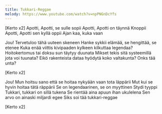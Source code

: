 ```yaml
---
title: Tukkari-Reggae
melody: https://www.youtube.com/watch?v=npPNGnDcYfs
---
```


[Kerto x2] Apotti, Apotti, se sulle sopii
Apotti, Apotti on täynnä Knoppii
Apotti, Apotti sen kyllä oppii
Ajan kaa, kuka vaan

Jou! Tervetuloo tähä uuteen skeneen
Hanke sykkii elämää, se hengittää, se etenee
Kuka enää viittis kivipaaden kylkeen kilkuttaa legendaa?
Hoitokertomus tai doksu sun täytyy duunata
Mikset tekis sitä systeemillä jota voi tuunata?
Eikö rakenteista dataa hyödytä koko valtakunta?
Onks tää unta?

[Kerto x2]

Jou! Mun hoitsu sano että se hoitaa nykyään vaan tota läppärii
Mut kui se hyvin hoitaa tätä räppärii
Se on legendaarinen, se on myyttinen
Stydi tyyppi
Tukkari, tukkari on sillä tukena
Se rientää aina apuun ihan ukulelena
Sen arvo on ainaski miljardi egee
Siks soi tää tukkari-reggae

[Kerto x2]
